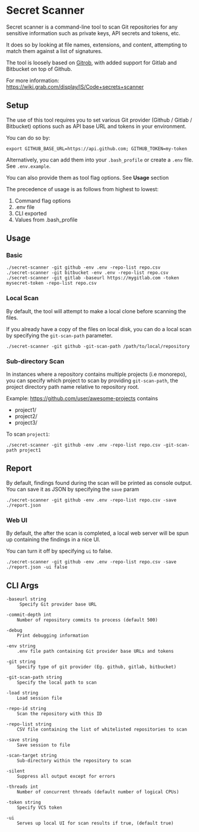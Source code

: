 # Secret Scanner

Secret scanner is a command-line tool to scan Git repositories for any sensitive information such as private keys, API secrets and tokens, etc.

It does so by looking at file names, extensions, and content, attempting to match them against a list of signatures.

The tool is loosely based on <a href="https://github.com/michenriksen/gitrob">Gitrob</a>, with added support for Gitlab and Bitbucket on top of Github.

For more information: https://wiki.grab.com/display/IS/Code+secrets+scanner

## Setup

The use of this tool requires you to set various Git provider (Github / Gitlab / Bitbucket) options such as API base URL and tokens in your environment.

You can do so by:
```
export GITHUB_BASE_URL=https://api.github.com; GITHUB_TOKEN=my-token
```

Alternatively, you can add them into your `.bash_profile` or create a `.env` file. See `.env.example`.

You can also provide them as tool flag options. See **Usage** section

The precedence of usage is as follows from highest to lowest:
1. Command flag options
2. .env file
3. CLI exported
4. Values from .bash_profile

## Usage

### Basic

```
./secret-scanner -git github -env .env -repo-list repo.csv
./secret-scanner -git bitbucket -env .env -repo-list repo.csv
./secret-scanner -git gitlab -baseurl https://mygitlab.com -token mysecret-token -repo-list repo.csv
```

### Local Scan

By default, the tool will attempt to make a local clone before scanning the files.

If you already have a copy of the files on local disk, you can do a local scan by specifying the `git-scan-path` parameter.

```
./secret-scanner -git github -git-scan-path /path/to/local/repository
```

### Sub-directory Scan

In instances where a repository contains multiple projects (i.e monorepo), you can specify which project to scan by providing `git-scan-path`, the project directory path name relative to repository root.

Example:
https://github.com/user/awesome-projects contains
- project1/
- project2/
- project3/

To scan `project1`:
```
./secret-scanner -git github -env .env -repo-list repo.csv -git-scan-path project1
```

## Report

By default, findings found during the scan will be printed as console output. You can save it as JSON by specifying the `save` param

```
./secret-scanner -git github -env .env -repo-list repo.csv -save ./report.json
```

### Web UI

By default, the after the scan is completed, a local web server will be spun up containing the findings in a nice UI.

You can turn it off by specifying `ui` to false.

```
./secret-scanner -git github -env .env -repo-list repo.csv -save ./report.json -ui false
```

## CLI Args

```
-baseurl string
     Specify Git provider base URL

-commit-depth int
    Number of repository commits to process (default 500)

-debug
    Print debugging information

-env string
    .env file path containing Git provider base URLs and tokens

-git string
    Specify type of git provider (Eg. github, gitlab, bitbucket)

-git-scan-path string
    Specify the local path to scan

-load string
    Load session file

-repo-id string
    Scan the repository with this ID

-repo-list string
    CSV file containing the list of whitelisted repositories to scan

-save string
    Save session to file

-scan-target string
    Sub-directory within the repository to scan

-silent
    Suppress all output except for errors

-threads int
    Number of concurrent threads (default number of logical CPUs)

-token string
    Specify VCS token

-ui
    Serves up local UI for scan results if true, (default true)
```
